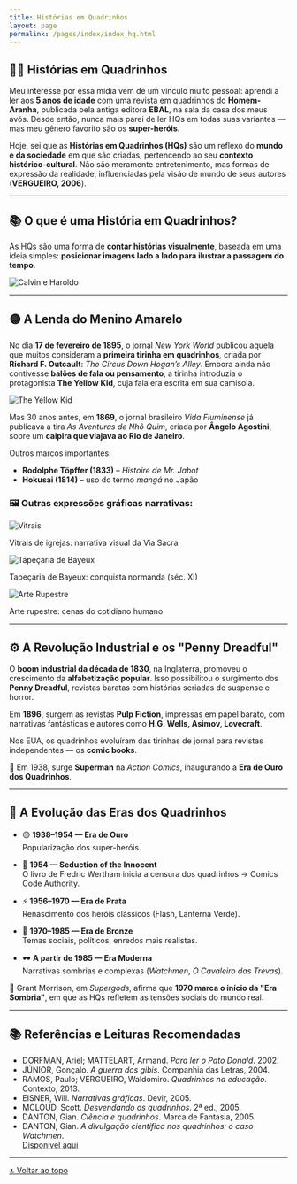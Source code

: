 ```yaml
---
title: Histórias em Quadrinhos
layout: page
permalink: /pages/index/index_hq.html
---
```


<a id="histórias-em-quadrinhos"></a>

## 🦸‍♂️ Histórias em Quadrinhos

<div class="bg-gray-50 p-6 rounded-xl shadow-sm space-y-4">

Meu interesse por essa mídia vem de um vínculo muito pessoal: aprendi a ler aos **5 anos de idade** com uma revista em quadrinhos do **Homem-Aranha**, publicada pela antiga editora **EBAL**, na sala da casa dos meus avós. Desde então, nunca mais parei de ler HQs em todas suas variantes — mas meu gênero favorito são os **super-heróis**.

Hoje, sei que as **Histórias em Quadrinhos (HQs)** são um reflexo do **mundo e da sociedade** em que são criadas, pertencendo ao seu **contexto histórico-cultural**. Não são meramente entretenimento, mas formas de expressão da realidade, influenciadas pela visão de mundo de seus autores (**VERGUEIRO, 2006**).

</div>

---

## 📚 O que é uma História em Quadrinhos?

As HQs são uma forma de **contar histórias visualmente**, baseada em uma ideia simples: **posicionar imagens lado a lado para ilustrar a passagem do tempo**.

<div class="my-6">
  <img src="https://itxesco.github.io/assets/figuras/hq/calvin.jpg" alt="Calvin e Haroldo" class="rounded-xl w-full max-w-3xl mx-auto shadow-md">
</div>

---

## 🟡 A Lenda do Menino Amarelo

No dia **17 de fevereiro de 1895**, o jornal *New York World* publicou aquela que muitos consideram a **primeira tirinha em quadrinhos**, criada por **Richard F. Outcault**: *The Circus Down Hogan’s Alley*. Embora ainda não contivesse **balões de fala ou pensamento**, a tirinha introduzia o protagonista **The Yellow Kid**, cuja fala era escrita em sua camisola.

<div class="my-6">
  <img src="https://itxesco.github.io/assets/figuras/hq/yellow_kid.jpg" alt="The Yellow Kid" class="rounded-xl w-full max-w-2xl mx-auto shadow-md">
</div>

Mas 30 anos antes, em **1869**, o jornal brasileiro *Vida Fluminense* já publicava a tira *As Aventuras de Nhô Quim*, criada por **Ângelo Agostini**, sobre um **caipira que viajava ao Rio de Janeiro**.

Outros marcos importantes:

- **Rodolphe Töpffer (1833)** – *Histoire de Mr. Jabot*
- **Hokusai (1814)** – uso do termo *mangá* no Japão

### 🖼️ Outras expressões gráficas narrativas:

<div class="grid grid-cols-1 md:grid-cols-3 gap-6 my-6">

  <div class="flex flex-col justify-center h-full text-center aspect-[3/4]">
    <img src="https://itxesco.github.io/assets/figuras/hq/vitrais.jpg" alt="Vitrais" class="rounded-lg shadow-md mb-2 w-full h-auto">
    <p class="text-sm text-gray-700">Vitrais de igrejas: narrativa visual da Via Sacra</p>
  </div>

  <div class="flex flex-col justify-center h-full text-center aspect-[3/4]">
    <img src="https://itxesco.github.io/assets/figuras/hq/tapecaria.jpg" alt="Tapeçaria de Bayeux" class="rounded-lg shadow-md mb-2 w-full h-auto">
    <p class="text-sm text-gray-700">Tapeçaria de Bayeux: conquista normanda (séc. XI)</p>
  </div>

  <div class="flex flex-col justify-center h-full text-center aspect-[3/4]">
    <img src="https://itxesco.github.io/assets/figuras/hq/caverna.jpg" alt="Arte Rupestre" class="rounded-lg shadow-md mb-2 w-full h-auto">
    <p class="text-sm text-gray-700">Arte rupestre: cenas do cotidiano humano</p>
  </div>

</div>

---

## ⚙️ A Revolução Industrial e os "Penny Dreadful"

O **boom industrial da década de 1830**, na Inglaterra, promoveu o crescimento da **alfabetização popular**. Isso possibilitou o surgimento dos **Penny Dreadful**, revistas baratas com histórias seriadas de suspense e horror.

Em **1896**, surgem as revistas **Pulp Fiction**, impressas em papel barato, com narrativas fantásticas e autores como **H.G. Wells, Asimov, Lovecraft**.

Nos EUA, os quadrinhos evoluíram das tirinhas de jornal para revistas independentes — os **comic books**.

📘 Em 1938, surge **Superman** na *Action Comics*, inaugurando a **Era de Ouro dos Quadrinhos**.

---

## 🧭 A Evolução das Eras dos Quadrinhos

<div class="bg-white p-6 rounded-xl shadow-sm space-y-2">

- 🟡 **1938–1954 — Era de Ouro**  
  Popularização dos super-heróis.

- 🛑 **1954 — Seduction of the Innocent**  
  O livro de Fredric Wertham inicia a censura dos quadrinhos → Comics Code Authority.

- ⚡ **1956–1970 — Era de Prata**  
  Renascimento dos heróis clássicos (Flash, Lanterna Verde).

- 🧠 **1970–1985 — Era de Bronze**  
  Temas sociais, políticos, enredos mais realistas.

- 🕶️ **A partir de 1985 — Era Moderna**  
  Narrativas sombrias e complexas (*Watchmen*, *O Cavaleiro das Trevas*).

📖 Grant Morrison, em *Supergods*, afirma que **1970 marca o início da "Era Sombria"**, em que as HQs refletem as tensões sociais do mundo real.

</div>

---

## 📚 Referências e Leituras Recomendadas

<div class="bg-gray-50 p-6 rounded-xl shadow-sm space-y-2 text-sm">

- DORFMAN, Ariel; MATTELART, Armand. *Para ler o Pato Donald*. 2002.  
- JÚNIOR, Gonçalo. *A guerra dos gibis*. Companhia das Letras, 2004.  
- RAMOS, Paulo; VERGUEIRO, Waldomiro. *Quadrinhos na educação*. Contexto, 2013.  
- EISNER, Will. *Narrativas gráficas*. Devir, 2005.  
- MCLOUD, Scott. *Desvendando os quadrinhos*. 2ª ed., 2005.  
- DANTON, Gian. *Ciência e quadrinhos*. Marca de Fantasia, 2005.  
- DANTON, Gian. *A divulgação científica nos quadrinhos: o caso Watchmen*.  
  [Disponível aqui](http://watchmencaos.blogspot.com/2014/)

</div>

---

[🔝 Voltar ao topo](#histórias-em-quadrinhos)

